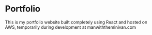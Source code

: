 # Portfolio

This is my portfolio website built completely using React and hosted on AWS, temporarily during development at manwiththeminivan.com 